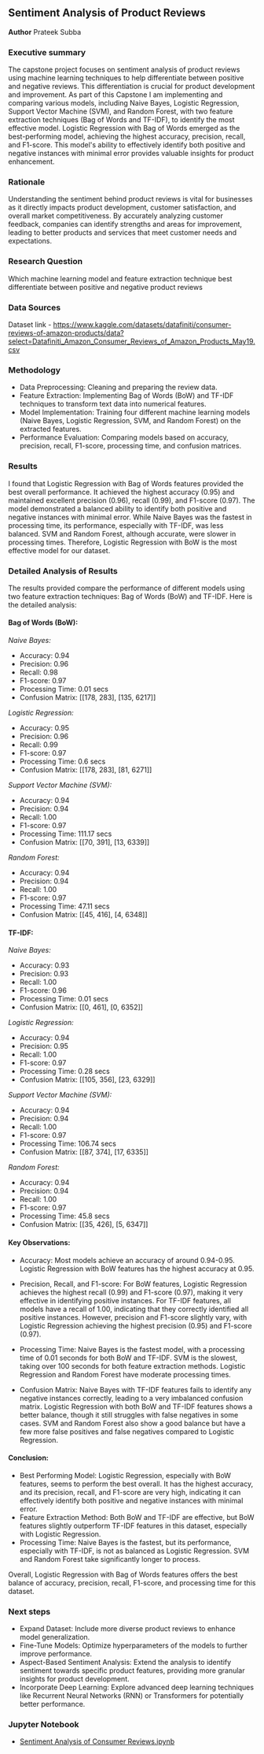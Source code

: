 ## Sentiment Analysis of Product Reviews

**Author**
Prateek Subba

### Executive summary
The capstone project focuses on sentiment analysis of product reviews using machine learning techniques to help differentiate between positive and negative reviews. This differentiation is crucial for product development and improvement. As part of this Capstone I am implementing and comparing various models, including Naive Bayes, Logistic Regression, Support Vector Machine (SVM), and Random Forest, with two feature extraction techniques (Bag of Words and TF-IDF), to identify the most effective model. Logistic Regression with Bag of Words emerged as the best-performing model, achieving the highest accuracy, precision, recall, and F1-score. This model's ability to effectively identify both positive and negative instances with minimal error provides valuable insights for product enhancement.


### Rationale
Understanding the sentiment behind product reviews is vital for businesses as it directly impacts product development, customer satisfaction, and overall market competitiveness. By accurately analyzing customer feedback, companies can identify strengths and areas for improvement, leading to better products and services that meet customer needs and expectations.

### Research Question
Which machine learning model and feature extraction technique best differentiate between positive and negative product reviews

### Data Sources
Dataset link - https://www.kaggle.com/datasets/datafiniti/consumer-reviews-of-amazon-products/data?select=Datafiniti_Amazon_Consumer_Reviews_of_Amazon_Products_May19.csv

### Methodology
- Data Preprocessing: Cleaning and preparing the review data.
- Feature Extraction: Implementing Bag of Words (BoW) and TF-IDF techniques to transform text data into numerical features.
- Model Implementation: Training four different machine learning models (Naive Bayes, Logistic Regression, SVM, and Random Forest) on the extracted features.
- Performance Evaluation: Comparing models based on accuracy, precision, recall, F1-score, processing time, and confusion matrices.

### Results
I found that Logistic Regression with Bag of Words features provided the best overall performance. It achieved the highest accuracy (0.95) and maintained excellent precision (0.96), recall (0.99), and F1-score (0.97). The model demonstrated a balanced ability to identify both positive and negative instances with minimal error. While Naive Bayes was the fastest in processing time, its performance, especially with TF-IDF, was less balanced. SVM and Random Forest, although accurate, were slower in processing times. Therefore, Logistic Regression with BoW is the most effective model for our dataset.

### Detailed Analysis of Results

The results provided compare the performance of different models using two feature extraction techniques: Bag of Words (BoW) and TF-IDF. Here is the detailed analysis:

#### Bag of Words (BoW):

*Naive Bayes:*
- Accuracy: 0.94
- Precision: 0.96
- Recall: 0.98
- F1-score: 0.97
- Processing Time: 0.01 secs
- Confusion Matrix: [[178, 283], [135, 6217]]

*Logistic Regression:*
- Accuracy: 0.95
- Precision: 0.96
- Recall: 0.99
- F1-score: 0.97
- Processing Time: 0.6 secs
- Confusion Matrix: [[178, 283], [81, 6271]]

*Support Vector Machine (SVM):*
- Accuracy: 0.94
- Precision: 0.94
- Recall: 1.00
- F1-score: 0.97
- Processing Time: 111.17 secs
- Confusion Matrix: [[70, 391], [13, 6339]]

*Random Forest:*
- Accuracy: 0.94
- Precision: 0.94
- Recall: 1.00
- F1-score: 0.97
- Processing Time: 47.11 secs
- Confusion Matrix: [[45, 416], [4, 6348]]


#### TF-IDF:

*Naive Bayes:*
- Accuracy: 0.93
- Precision: 0.93
- Recall: 1.00
- F1-score: 0.96
- Processing Time: 0.01 secs
- Confusion Matrix: [[0, 461], [0, 6352]]

*Logistic Regression:*
- Accuracy: 0.94
- Precision: 0.95
- Recall: 1.00
- F1-score: 0.97
- Processing Time: 0.28 secs
- Confusion Matrix: [[105, 356], [23, 6329]]

*Support Vector Machine (SVM):*
- Accuracy: 0.94
- Precision: 0.94
- Recall: 1.00
- F1-score: 0.97
- Processing Time: 106.74 secs
- Confusion Matrix: [[87, 374], [17, 6335]]

*Random Forest:*
- Accuracy: 0.94
- Precision: 0.94
- Recall: 1.00
- F1-score: 0.97
- Processing Time: 45.8 secs
- Confusion Matrix: [[35, 426], [5, 6347]]

#### Key Observations:

- Accuracy:
Most models achieve an accuracy of around 0.94-0.95. Logistic Regression with BoW features has the highest accuracy at 0.95.

- Precision, Recall, and F1-score:
    For BoW features, Logistic Regression achieves the highest recall (0.99) and F1-score (0.97), making it very effective in identifying positive instances.
    For TF-IDF features, all models have a recall of 1.00, indicating that they correctly identified all positive instances. However, precision and F1-score slightly vary, with Logistic Regression achieving the highest precision (0.95) and F1-score (0.97).

- Processing Time:
    Naive Bayes is the fastest model, with a processing time of 0.01 seconds for both BoW and TF-IDF.
    SVM is the slowest, taking over 100 seconds for both feature extraction methods.
    Logistic Regression and Random Forest have moderate processing times.

- Confusion Matrix:
    Naive Bayes with TF-IDF features fails to identify any negative instances correctly, leading to a very imbalanced confusion matrix.
    Logistic Regression with both BoW and TF-IDF features shows a better balance, though it still struggles with false negatives in some cases.
    SVM and Random Forest also show a good balance but have a few more false positives and false negatives compared to Logistic Regression.

#### Conclusion:
- Best Performing Model: Logistic Regression, especially with BoW features, seems to perform the best overall. It has the highest accuracy, and its precision, recall, and F1-score are very high, indicating it can effectively identify both positive and negative instances with minimal error.
- Feature Extraction Method: Both BoW and TF-IDF are effective, but BoW features slightly outperform TF-IDF features in this dataset, especially with Logistic Regression.
- Processing Time: Naive Bayes is the fastest, but its performance, especially with TF-IDF, is not as balanced as Logistic Regression. SVM and Random Forest take significantly longer to process.

Overall, Logistic Regression with Bag of Words features offers the best balance of accuracy, precision, recall, F1-score, and processing time for this dataset.


### Next steps
- Expand Dataset: Include more diverse product reviews to enhance model generalization.
- Fine-Tune Models: Optimize hyperparameters of the models to further improve performance.
- Aspect-Based Sentiment Analysis: Extend the analysis to identify sentiment towards specific product features, providing more granular insights for product development.
- Incorporate Deep Learning: Explore advanced deep learning techniques like Recurrent Neural Networks (RNN) or Transformers for potentially better performance.


### Jupyter Notebook

- [Sentiment Analysis of Consumer Reviews.ipynb](https://github.com/psubba/Berkeley-PCMLAI/blob/main/Capstone%20Project%2020.1/Sentiment%20Analysis%20of%20Consumer%20Reviews.ipynb)


